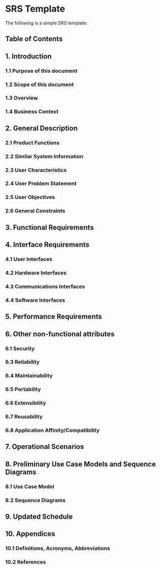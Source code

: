 # SRS Template
The following is a simple SRS template:

## Table of Contents

## 1. Introduction
### 1.1 Purpose of this document
### 1.2 Scope of this document
### 1.3 Overview
### 1.4 Business Context

## 2. General Description
### 2.1 Product Functions
### 2.2 Similar System Information
### 2.3 User Characteristics
### 2.4 User Problem Statement
### 2.5 User Objectives
### 2.6 General Constraints

## 3. Functional Requirements

## 4. Interface Requirements
###  4.1 User Interfaces
###  4.2 Hardware Interfaces
### 4.3 Communications Interfaces
### 4.4 Software Interfaces

## 5. Performance Requirements

## 6. Other non-functional attributes
### 6.1 Security
### 6.3 Reliability
### 6.4 Maintainability
### 6.5 Portability
### 6.6 Extensibility
### 6.7 Reusability
### 6.8 Application Affinity/Compatibility

## 7. Operational Scenarios

## 8. Preliminary Use Case Models and Sequence Diagrams
### 8.1 Use Case Model
### 8.2 Sequence Diagrams

## 9. Updated Schedule

## 10. Appendices
### 10.1 Definitions, Acronyms, Abbreviations
### 10.2 References
